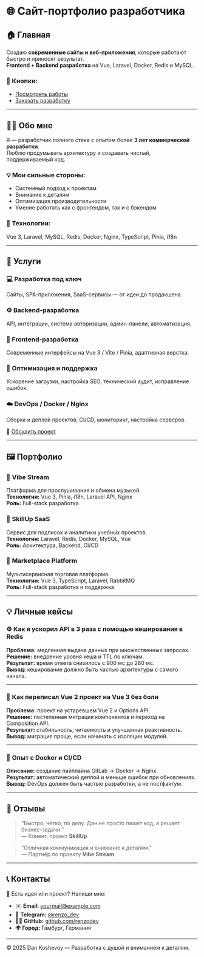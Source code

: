 # 🌐 Сайт-портфолио разработчика

## 🏠 Главная
Создаю **современные сайты и веб-приложения**, которые работают быстро и приносят результат.  
**Frontend + Backend разработка** на Vue, Laravel, Docker, Redis и MySQL.

### 🔘 Кнопки:
- [Посмотреть работы](#портфолио)
- [Заказать разработку](#услуги)

---

## 👨‍💻 Обо мне
Я — разработчик полного стека с опытом более **3 лет коммерческой разработки**.  
Люблю продумывать архитектуру и создавать чистый, поддерживаемый код.

### 💡 Мои сильные стороны:
- Системный подход к проектам
- Внимание к деталям
- Оптимизация производительности
- Умение работать как с фронтендом, так и с бэкендом

### 🧠 Технологии:
Vue 3, Laravel, MySQL, Redis, Docker, Nginx, TypeScript, Pinia, i18n

---

## 🧰 Услуги <a name="услуги"></a>

### 💻 Разработка под ключ
Сайты, SPA-приложения, SaaS-сервисы — от идеи до продакшена.

### ⚙️ Backend-разработка
API, интеграции, система авторизации, админ-панели, автоматизация.

### 🎨 Frontend-разработка
Современные интерфейсы на Vue 3 / Vite / Pinia, адаптивная верстка.

### 🚀 Оптимизация и поддержка
Ускорение загрузки, настройка SEO, технический аудит, исправление ошибок.

### ☁️ DevOps / Docker / Nginx
Сборка и деплой проектов, CI/CD, мониторинг, настройка серверов.

📩 [Обсудить проект](#контакты)

---

## 🖼️ Портфолио <a name="портфолио"></a>

### 🔹 **Vibe Stream**
Платформа для прослушивания и обмена музыкой.  
**Технологии:** Vue 3, Pinia, i18n, Laravel API, Nginx  
**Роль:** Full-stack разработка

### 🔹 **SkillUp SaaS**
Сервис для подписок и аналитики учебных проектов.  
**Технологии:** Laravel, Redis, Docker, MySQL, Vue  
**Роль:** Архитектура, Backend, CI/CD

### 🔹 **Marketplace Platform**
Мультисервисная торговая платформа.  
**Технологии:** Vue 3, TypeScript, Laravel, RabbitMQ  
**Роль:** Full-stack разработка и поддержка

---

## 💡 Личные кейсы

### ⚙️ **Как я ускорил API в 3 раза с помощью кеширования в Redis**
**Проблема:** медленная выдача данных при множественных запросах.  
**Решение:** внедрение уровня кеша и TTL по ключам.  
**Результат:** время ответа снизилось с 900 мс до 280 мс.  
**Вывод:** кеширование должно быть частью архитектуры с самого начала.

---

### 🧩 **Как переписал Vue 2 проект на Vue 3 без боли**
**Проблема:** проект на устаревшем Vue 2 и Options API.  
**Решение:** постепенная миграция компонентов и переход на Composition API.  
**Результат:** стабильность, читаемость и улучшенная реактивность.  
**Вывод:** миграция проще, если начинать с изоляции модулей.

---

### 🔄 **Опыт с Docker и CI/CD**
**Описание:** создание пайплайна GitLab → Docker → Nginx.  
**Результат:** автоматический деплой и меньше ошибок при обновлениях.  
**Вывод:** DevOps должен быть частью разработки, а не постфактум.

---

## 💬 Отзывы
> “Быстро, чётко, по делу. Дан не просто пишет код, а решает бизнес-задачи.”  
> — Клиент, проект **SkillUp**

> “Отличная коммуникация и внимание к деталям.”  
> — Партнёр по проекту **Vibe Stream**

---

## 📞 Контакты <a name="контакты"></a>
💬 Есть идея или проект? Напиши мне:

- ✉️ **Email:** yourmail@example.com
- 💬 **Telegram:** [@renzo_dev](https://t.me/renzo_dev)
- 🧑‍💻 **GitHub:** [github.com/renzodev](https://github.com/renzodev)
- 🌍 **Город:** Гамбург, Германия

---

© 2025 Dan Koshevoy — Разработка с душой и вниманием к деталям.

